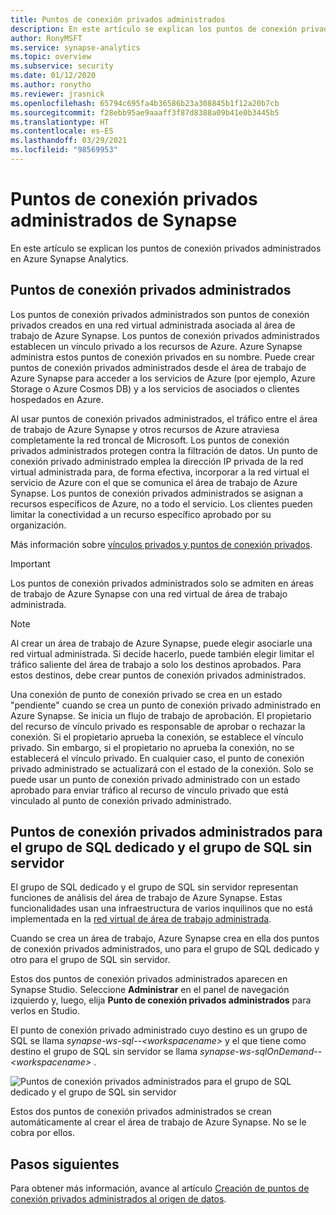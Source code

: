 ```yaml
---
title: Puntos de conexión privados administrados
description: En este artículo se explican los puntos de conexión privados administrados en Azure Synapse Analytics.
author: RonyMSFT
ms.service: synapse-analytics
ms.topic: overview
ms.subservice: security
ms.date: 01/12/2020
ms.author: ronytho
ms.reviewer: jrasnick
ms.openlocfilehash: 65794c695fa4b36586b23a308845b1f12a20b7cb
ms.sourcegitcommit: f28ebb95ae9aaaff3f87d8388a09b41e0b3445b5
ms.translationtype: HT
ms.contentlocale: es-ES
ms.lasthandoff: 03/29/2021
ms.locfileid: "98569953"
---
```

# <a name="synapse-managed-private-endpoints"></a>Puntos de conexión privados administrados de Synapse

En este artículo se explican los puntos de conexión privados administrados en Azure Synapse Analytics.

## <a name="managed-private-endpoints"></a>Puntos de conexión privados administrados

Los puntos de conexión privados administrados son puntos de conexión privados creados en una red virtual administrada asociada al área de trabajo de Azure Synapse. Los puntos de conexión privados administrados establecen un vínculo privado a los recursos de Azure. Azure Synapse administra estos puntos de conexión privados en su nombre. Puede crear puntos de conexión privados administrados desde el área de trabajo de Azure Synapse para acceder a los servicios de Azure (por ejemplo, Azure Storage o Azure Cosmos DB) y a los servicios de asociados o clientes hospedados en Azure.

Al usar puntos de conexión privados administrados, el tráfico entre el área de trabajo de Azure Synapse y otros recursos de Azure atraviesa completamente la red troncal de Microsoft. Los puntos de conexión privados administrados protegen contra la filtración de datos. Un punto de conexión privado administrado emplea la dirección IP privada de la red virtual administrada para, de forma efectiva, incorporar a la red virtual el servicio de Azure con el que se comunica el área de trabajo de Azure Synapse. Los puntos de conexión privados administrados se asignan a recursos específicos de Azure, no a todo el servicio. Los clientes pueden limitar la conectividad a un recurso específico aprobado por su organización. 

Más información sobre [vínculos privados y puntos de conexión privados](../../private-link/index.yml).

>[!IMPORTANT]
>Los puntos de conexión privados administrados solo se admiten en áreas de trabajo de Azure Synapse con una red virtual de área de trabajo administrada.

>[!NOTE]
>Al crear un área de trabajo de Azure Synapse, puede elegir asociarle una red virtual administrada. Si decide hacerlo, puede también elegir limitar el tráfico saliente del área de trabajo a solo los destinos aprobados. Para estos destinos, debe crear puntos de conexión privados administrados. 


Una conexión de punto de conexión privado se crea en un estado "pendiente" cuando se crea un punto de conexión privado administrado en Azure Synapse. Se inicia un flujo de trabajo de aprobación. El propietario del recurso de vínculo privado es responsable de aprobar o rechazar la conexión. Si el propietario aprueba la conexión, se establece el vínculo privado. Sin embargo, si el propietario no aprueba la conexión, no se establecerá el vínculo privado. En cualquier caso, el punto de conexión privado administrado se actualizará con el estado de la conexión. Solo se puede usar un punto de conexión privado administrado con un estado aprobado para enviar tráfico al recurso de vínculo privado que está vinculado al punto de conexión privado administrado.

## <a name="managed-private-endpoints-for-dedicated-sql-pool-and-serverless-sql-pool"></a>Puntos de conexión privados administrados para el grupo de SQL dedicado y el grupo de SQL sin servidor

El grupo de SQL dedicado y el grupo de SQL sin servidor representan funciones de análisis del área de trabajo de Azure Synapse. Estas funcionalidades usan una infraestructura de varios inquilinos que no está implementada en la [red virtual de área de trabajo administrada](./synapse-workspace-managed-vnet.md).

Cuando se crea un área de trabajo, Azure Synapse crea en ella dos puntos de conexión privados administrados, uno para el grupo de SQL dedicado y otro para el grupo de SQL sin servidor. 

Estos dos puntos de conexión privados administrados aparecen en Synapse Studio. Seleccione **Administrar** en el panel de navegación izquierdo y, luego, elija **Punto de conexión privados administrados** para verlos en Studio.

El punto de conexión privado administrado cuyo destino es un grupo de SQL se llama *synapse-ws-sql--\<workspacename\>* y el que tiene como destino el grupo de SQL sin servidor se llama *synapse-ws-sqlOnDemand--\<workspacename\>* .

![Puntos de conexión privados administrados para el grupo de SQL dedicado y el grupo de SQL sin servidor](./media/synapse-workspace-managed-private-endpoints/managed-pe-for-sql-1.png)

Estos dos puntos de conexión privados administrados se crean automáticamente al crear el área de trabajo de Azure Synapse. No se le cobra por ellos.

## <a name="next-steps"></a>Pasos siguientes

Para obtener más información, avance al artículo [Creación de puntos de conexión privados administrados al origen de datos](./how-to-create-managed-private-endpoints.md).